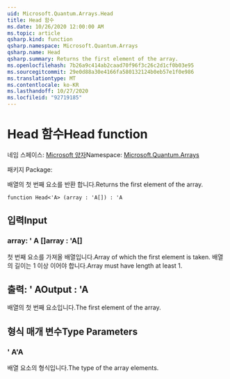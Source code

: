 ```yaml
---
uid: Microsoft.Quantum.Arrays.Head
title: Head 함수
ms.date: 10/26/2020 12:00:00 AM
ms.topic: article
qsharp.kind: function
qsharp.namespace: Microsoft.Quantum.Arrays
qsharp.name: Head
qsharp.summary: Returns the first element of the array.
ms.openlocfilehash: 7b26a9c414ab2caad70f96f3c26c2d1cf0b03e95
ms.sourcegitcommit: 29e0d88a30e4166fa580132124b0eb57e1f0e986
ms.translationtype: MT
ms.contentlocale: ko-KR
ms.lasthandoff: 10/27/2020
ms.locfileid: "92719185"
---
```

# <a name="head-function"></a><span data-ttu-id="faeb1-102">Head 함수</span><span class="sxs-lookup"><span data-stu-id="faeb1-102">Head function</span></span>

<span data-ttu-id="faeb1-103">네임 스페이스: [Microsoft 양자](xref:Microsoft.Quantum.Arrays)</span><span class="sxs-lookup"><span data-stu-id="faeb1-103">Namespace: [Microsoft.Quantum.Arrays](xref:Microsoft.Quantum.Arrays)</span></span>

<span data-ttu-id="faeb1-104">패키지 [](https://nuget.org/packages/)</span><span class="sxs-lookup"><span data-stu-id="faeb1-104">Package: [](https://nuget.org/packages/)</span></span>


<span data-ttu-id="faeb1-105">배열의 첫 번째 요소를 반환 합니다.</span><span class="sxs-lookup"><span data-stu-id="faeb1-105">Returns the first element of the array.</span></span>

```qsharp
function Head<'A> (array : 'A[]) : 'A
```


## <a name="input"></a><span data-ttu-id="faeb1-106">입력</span><span class="sxs-lookup"><span data-stu-id="faeb1-106">Input</span></span>

### <a name="array--a"></a><span data-ttu-id="faeb1-107">array: ' A []</span><span class="sxs-lookup"><span data-stu-id="faeb1-107">array : 'A[]</span></span>

<span data-ttu-id="faeb1-108">첫 번째 요소를 가져올 배열입니다.</span><span class="sxs-lookup"><span data-stu-id="faeb1-108">Array of which the first element is taken.</span></span> <span data-ttu-id="faeb1-109">배열의 길이는 1 이상 이어야 합니다.</span><span class="sxs-lookup"><span data-stu-id="faeb1-109">Array must have length at least 1.</span></span>



## <a name="output--a"></a><span data-ttu-id="faeb1-110">출력: ' A</span><span class="sxs-lookup"><span data-stu-id="faeb1-110">Output : 'A</span></span>

<span data-ttu-id="faeb1-111">배열의 첫 번째 요소입니다.</span><span class="sxs-lookup"><span data-stu-id="faeb1-111">The first element of the array.</span></span>

## <a name="type-parameters"></a><span data-ttu-id="faeb1-112">형식 매개 변수</span><span class="sxs-lookup"><span data-stu-id="faeb1-112">Type Parameters</span></span>

### <a name="a"></a><span data-ttu-id="faeb1-113">' A</span><span class="sxs-lookup"><span data-stu-id="faeb1-113">'A</span></span>

<span data-ttu-id="faeb1-114">배열 요소의 형식입니다.</span><span class="sxs-lookup"><span data-stu-id="faeb1-114">The type of the array elements.</span></span>